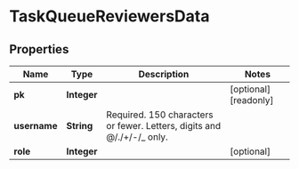 

# TaskQueueReviewersData

## Properties

Name | Type | Description | Notes
------------ | ------------- | ------------- | -------------
**pk** | **Integer** |  |  [optional] [readonly]
**username** | **String** | Required. 150 characters or fewer. Letters, digits and @/./+/-/_ only. | 
**role** | **Integer** |  |  [optional]



